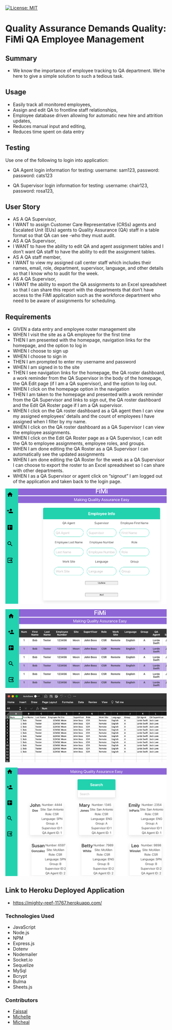 [![License: MIT](https://img.shields.io/static/v1?label=license&message=MIT&color=green)](https://opensource.org/licenses/MIT)

# Quality Assurance Demands Quality: FiMi QA Employee Management

## Summary

- We know the importance of employee tracking to QA department. We’re here to give a simple solution to such a tedious task.

## Usage

- Easily track all monitored employees,
- Assign and edit QA to frontline staff relationships,
- Employee database driven allowing for automatic new hire and attrition updates,
- Reduces manual input and editing,
- Reduces time spent on data entry

## Testing

Use one of the following to login into application:

- QA Agent login information for testing:
  username: sam123,
  password: password: cats123

- QA Supervisor login information for testing:
  username: chair123,
  password: rosa123,

## User Story

- AS A QA Supervisor,
- I WANT to assign Customer Care Representative (CRSs) agents and Escalated Unit (EUs) agents to Quality Assurance (QA) staff in a table format so that QA can see -who they must audit.
- AS A QA Supervisor,
- I WANT to have the ability to edit QA and agent assignment tables and I don’t want QA staff to have the ability to edit the assignment tables.
- AS A QA staff member,
- I WANT to view my assigned call center staff which includes their names, email, role, department, supervisor, language, and other details so that I know who to audit for the week.
- AS A QA Supervisor,
- I WANT the ability to export the QA assignments to an Excel spreadsheet so that I can share this report with the departments that don’t have access to the FiMI application such as the workforce department who need to be aware of assignments for scheduling.

## Requirements

- GIVEN a data entry and employee roster management site
- WHEN I visit the site as a QA employee for the first time
- THEN I am presented with the homepage, navigation links for the homepage, and the option to log in
- WHEN I choose to sign up
- WHEN I choose to sign in
- THEN I am prompted to enter my username and password
- WHEN I am signed in to the site
- THEN I see navigation links for the homepage, the QA roster dashboard, a work reminder from the QA Supervisor in the body of the homepage, the QA Edit page (if I am a QA supervisor), and the option to log out.
- WHEN I click on the homepage option in the navigation
- THEN I am taken to the homepage and presented with a work reminder from the QA Supervisor and links to sign out, the QA roster dashboard and the Edit QA Roster page if I am a QA supervisor.
- WHEN I click on the QA roster dashboard as a QA agent then I can view my assigned employees’ details and the count of employees I have assigned when I filter by my name.
- WHEN I click on the QA roster dashboard as a QA Supervisor I can view the employee assignments.
- WHEN I click on the Edit QA Roster page as a QA Supervisor, I can edit the QA to employee assignments, employee roles, and groups.
- WHEN I am done editing the QA Roster as a QA Supervisor I can automatically see the updated assignments
- WHEN I am done editing the QA Roster for the week as a QA Supervisor I can choose to export the roster to an Excel spreadsheet so I can share with other departments.
- WHEN I as a QA Supervisor or agent click on “signout” I am logged out of the application and taken back to the login page.

![screenshot of edit screen](/images/editemp.jpeg)

![screenshot of full QA roster](/images/spreadsheet.jpeg)

![screenshot of export](/images/export.jpeg)

![screenshot of search screen](/images/search.jpeg)

## Link to Heroku Deployed Application

- https://mighty-reef-11767.herokuapp.com/

### Technologies Used

- JavaScript
- Node.js
- NPM
- Express.js
- Dotenv
- Nodemailer
- Socket.io
- Sequelize
- MySql
- Bcrypt
- Bulma
- Sheets.js

### Contributors

- [Faissal](https://github.com/Jiryeah)
- [Michelle](https://github.com/MichValenz)
- [Micheal](https://github.com/94r0372189547389)
